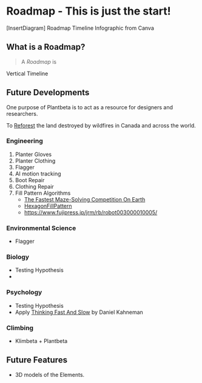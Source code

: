 # Roadmap - This is just the start!

[InsertDiagram] Roadmap Timeline Infographic from Canva

## What is a Roadmap?

> A *Roadmap* is

Vertical Timeline

## Future Developments

One purpose of Plantbeta is to act as a resource for designers and researchers.

To [Reforest](https://www.lasy.gov.pl/en/information/news/a-forest-is-much-more-than-a-plantation) the land destroyed by wildfires in Canada and across the world.


### Engineering

1. Planter Gloves
2. Planter Clothing
3. Flagger
4. AI motion tracking
5. Boot Repair
6. Clothing Repair
7. Fill Pattern Algorithms
    - [The Fastest Maze-Solving Competition On Earth](https://www.youtube.com/watch?v=ZMQbHMgK2rw&ab_channel=Veritasium)
    - [HexagonFillPattern](https://www.youtube.com/watch?v=BM9Qe4XjJ0k&ab_channel=VeRLab-LaboratoryofComputerVisionandRobotics)
    - https://www.fujipress.jp/jrm/rb/robot003000010005/

### Environmental Science

- Flagger

### Biology

- Testing Hypothesis
- 

### Psychology

- Testing Hypothesis
- Apply [Thinking Fast And Slow]() by Daniel Kahneman

### Climbing

- Klimbeta + Plantbeta



## Future Features

- 3D models of the Elements.